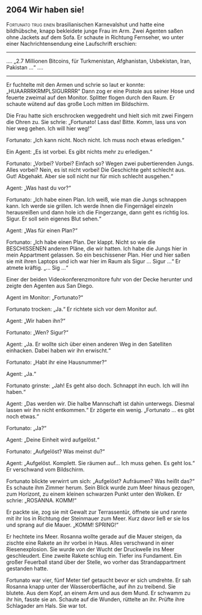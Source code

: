 ## **2064** Wir haben sie!

<span style="font-variant:small-caps;">Fortunato trug einen</span> brasilianischen Karnevalshut und hatte eine bildhübsche, knapp bekleidete junge Frau im Arm.
Zwei Agenten saßen ohne Jackets auf dem Sofa.
Er schaute in Richtung Fernseher, wo unter einer Nachrichtensendung eine Laufschrift erschien: 

****
....
„2.7 Millionen Bitcoins, für Turkmenistan, Afghanistan, Usbekistan, 
Iran, Pakistan …“ 
....
****

Er fuchtelte mit den Armen und schrie so laut er konnte: „HUAARRRKRMPLSIGURRRR“
Dann zog er eine Pistole aus seiner Hose und feuerte zweimal auf den Monitor.
Splitter flogen durch den Raum.
Er schaute wütend auf das große Loch mitten im Bildschirm.

Die Frau hatte sich erschrocken weggedreht und hielt sich mit zwei Fingern die Ohren zu.
Sie schrie: „Fortunato!
Lass das!
Bitte.
Komm, lass uns von hier weg gehen.
Ich will hier weg!“

Fortunato: „Ich kann nicht.
Noch nicht.
Ich muss noch etwas erledigen.“

Ein Agent: „Es ist vorbei.
Es gibt nichts mehr zu erledigen.“

Fortunato: „Vorbei?
Vorbei?
Einfach so?
Wegen zwei pubertierenden Jungs.
Alles vorbei?
Nein, es ist nicht vorbei!
Die Geschichte geht schlecht aus.
Gut!
Abgehakt.
Aber sie soll nicht nur für mich schlecht ausgehen.“

Agent: „Was hast du vor?“

Fortunato: „Ich habe einen Plan.
Ich weiß, wie man die Jungs schnappen kann.
Ich werde sie grillen.
Ich werde ihnen die Fingernägel einzeln herausreißen und dann hole ich die Fingerzange, dann geht es richtig los.
Sigur.
Er soll sein eigenes Blut sehen.“

Agent: „Was für einen Plan?“

Fortunato: „Ich habe einen Plan.
Der klappt.
Nicht so wie die BESCHISSENEN anderen Pläne, die wir hatten.
Ich habe die Jungs hier in mein Appartment gelassen.
So ein beschissener Plan.
Hier und hier saßen sie mit ihren Laptops und ich war hier im Raum als Sigur … Sigur ...“
Er atmete kräftig.
„...
Sig ...“

Einer der beiden Videokonferenzmonitore fuhr von der Decke herunter und zeigte den Agenten aus San Diego.

Agent im Monitor: „Fortunato?“

Fortunato trocken: „Ja.“
Er richtete sich vor dem Monitor auf.

Agent: „Wir haben ihn?“

Fortunato: „Wen?
Sigur?“

Agent: „Ja.
Er wollte sich über einen anderen Weg in den Satelliten einhacken.
Dabei haben wir ihn erwischt.“

Fortunato: „Habt ihr eine Hausnummer?“

Agent: „Ja.“

Fortunato grinste: „Jah!
Es geht also doch.
Schnappt ihn euch.
Ich will ihn haben.“

Agent: „Das werden wir.
Die halbe Mannschaft ist dahin unterwegs.
Diesmal lassen wir ihn nicht entkommen.“
Er zögerte ein wenig.
„Fortunato … es gibt noch etwas.“

Fortunato: „Ja?“

Agent: „Deine Einheit wird aufgelöst.“

Fortunato: „Aufgelöst?
Was meinst du?“

Agent: „Aufgelöst.
Komplett.
Sie räumen auf...
Ich muss gehen.
Es geht los.“
Er verschwand vom Bildschirm.

Fortunato blickte verwirrt um sich: „Aufgelöst?
Aufräumen?
Was heißt das?“
Es schaute ihm Zimmer herum.
Sein Blick wurde zum Meer hinaus gezogen, zum Horizont, zu einem kleinen schwarzen Punkt unter den Wolken.
Er schrie: „ROSANNA. KOMM!“

Er packte sie, zog sie mit Gewalt zur Terrassentür, öffnete sie und rannte mit ihr los in Richtung der Steinmauer zum Meer.
Kurz davor ließ er sie los und sprang auf die Mauer.
„KOMM! SPRING!“

Er hechtete ins Meer.
Rosanna wollte gerade auf die Mauer steigen, da zischte eine Rakete an ihr vorbei in Haus.
Alles verschwand in einer Riesenexplosion.
Sie wurde von der Wucht der Druckwelle ins Meer geschleudert.
Eine zweite Rakete schlug ein.
Tiefer ins Fundament.
Ein großer Feuerball stand über der Stelle, wo vorher das Strandappartment gestanden hatte.

Fortunato war vier, fünf Meter tief getaucht bevor er sich umdrehte.
Er sah Rosanna knapp unter der Wasseroberfläche, auf ihn zu treibend.
Sie blutete.
Aus dem Kopf, an einem Arm und aus dem Mund.
Er schwamm zu ihr hin, fasste sie an.
Schaute auf die Wunden, rüttelte an ihr.
Prüfte ihre Schlagader am Hals.
Sie war tot.
